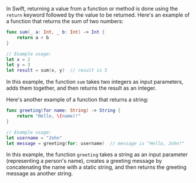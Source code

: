In Swift, returning a value from a function or method is done using the `return` keyword followed by the value to be returned. Here's an example of a function that returns the sum of two numbers:

```swift
func sum(_ a: Int, _ b: Int) -> Int {
    return a + b
}

// Example usage:
let x = 2
let y = 3
let result = sum(x, y)  // result is 5
```

In this example, the function `sum` takes two integers as input parameters, adds them together, and then returns the result as an integer.

Here's another example of a function that returns a string:

```swift
func greeting(for name: String) -> String {
    return "Hello, \(name)!"
}

// Example usage:
let username = "John"
let message = greeting(for: username)  // message is "Hello, John!"
```

In this example, the function `greeting` takes a string as an input parameter (representing a person's name), creates a greeting message by concatenating the name with a static string, and then returns the greeting message as another string.